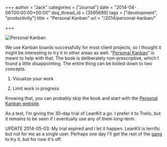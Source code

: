+++
author = "Jack"
categories = ["Journal"]
date = "2014-04-06T00:00:00+00:00"
dsq_thread_id = [3595689]
tags = ["development", "productivity"]
title = "Personal Kanban"
url = "/2014/personal-kanban/"

+++

<img src="/img/2014/personal-kanban.jpg" alt="Personal Kanban" class="postimage" />
  
</aside> 

We use Kanban boards successfully for most client projects, so I thought it might be interesting to try it in other areas as well. &#x201c;[Personal Kanban][1]&#x201d; is meant to help with that. The book is deliberately non-prescriptive, which I found a little disappointing. The entire thing can be boiled down to two concepts.

1. Visualize your work

2. Limit work in progress

Knowing that, you can probably skip the book and start with the [Personal Kanban website][2].

As a test, I&#x2019;m giving the 30-day trial of LeanKit a go. I prefer it to Trello, but it remains to be seen if I eventually use any of them long-term.

UPDATE 2014-05-03: My trial expired and I let it happen. LeanKit is terrific but not for me as a single user. Perhaps one day I'll get the rest of the [gang][3] to try it, but for now it's off.

 [1]: http://www.amazon.com/Personal-Kanban-Mapping-Work-Navigating/dp/1453802266
 [2]: http://www.personalkanban.com/pk/
 [3]: http://fusionary.com